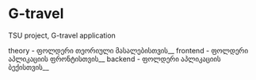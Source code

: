 # G-travel
TSU project, G-travel application

theory - ფოლდერი თეორიული მასალებისთვის__
frontend - ფოლდერი აპლიკაციის ფრონტისთვის__
backend - ფოლდერი აპლიკაციის ბექისთვის__
